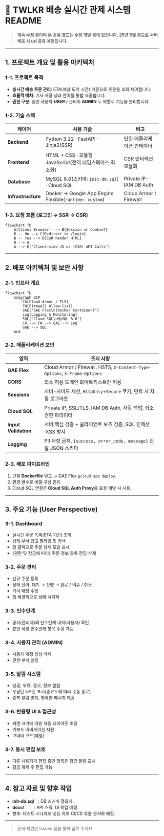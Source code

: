 # 🚚 TWLKR 배송 실시간 관제 시스템 README&#x20;

> **계속 수정 중이며 본 공유 코드는 수정 개발 중에 있습니다. 25년 5월 중으로 서버 배포 시 url 공유 예정입니다.**

---

## 1. 프로젝트 개요 및 활용 아키텍처

### 1-1. 프로젝트 목적

- **실시간 배송 주문 관리**: ETA(예상 도착 시간) 기준으로 주문을 조회·제어합니다.
- **효율적 배차**: 기사 배정·상태 전이를 통합 제공합니다.
- **권한 구분**: 일반 사용자 **USER** / 관리자 **ADMIN** 두 역할로 기능을 분리합니다.



### 1-2. 기술 스택

| 레이어                | 사용 기술                                                  | 비고                       |
| ------------------ | ------------------------------------------------------ | ------------------------ |
| **Backend**        | Python 3.12 · FastAPI · Jinja2(SSR)                    | 단일 애플리케이션 컨테이너           |
| **Frontend**       | HTML + CSS · 모듈형 JavaScript(전역 네임스페이스 최소화)             | CSR 인터랙션 모듈화             |
| **Database**       | MySQL 8.0(스키마: `init-db.sql`) · Cloud SQL              | Private IP · IAM DB Auth |
| **Infrastructure** | Docker → Google App Engine Flexible(`runtime: custom`) | Cloud Armor / Firewall   |

### 1-3. 요청 흐름 (로그인 → SSR → CSR)

```mermaid
flowchart TD
    A[Client Browser] --> B{Session or Cookie?}
    B -- No --> C[Redirect to /login]
    B -- Yes --> D[SSR Render HTML]
    D --> A
    A --> E["Client-side JS or (CSR) API Calls"]
```

---

## 2. 배포 아키텍처 및 보안 사항

### 2-1. 인프라 개요

```mermaid
flowchart TD
    subgraph GCP
        CA[Cloud Armor / TLS]
        FW[Firewall Allow-list]
        GAE["GAE Flex\n(Docker Container)"]
        Log[Logging & Monitoring]
        SQL["Cloud SQL\nMySQL 8.0"]
        CA --> FW --> GAE --> Log
        GAE --> SQL
    end
```

### 2-2. 애플리케이션 보안

| 영역                   | 조치 사항                                                                     |
| -------------------- | ------------------------------------------------------------------------- |
| **GAE Flex**         | Cloud Armor / Firewall, HSTS, `X-Content-Type-Options`, `X-Frame-Options` |
| **CORS**             | 최소 허용 도메인 화이트리스트만 허용                                                      |
| **Sessions**         | 서버-사이드 세션, `HttpOnly`+`Secure` 쿠키, 만료 시 자동 로그아웃                           |
| **Cloud SQL**        | Private IP, SSL/TLS, IAM DB Auth, 자동 백업, 최소 권한 파라미터                       |
| **Input Validation** | 서버 핵심 검증 + 클라이언트 보조 검증, SQL 인젝션·XSS 방지                                    |
| **Logging**          | PII 저장 금지, `{success, error_code, message}` 단일 JSON 스키마                   |

### 2-3. 배포 파이프라인

1. 단일 **Dockerfile** 빌드 → GAE Flex `gcloud app deploy`.
2. 환경 변수로 비밀·구성 관리.
3. Cloud SQL 연결은 **Cloud SQL Auth Proxy**를 로컬 개발 시 사용.

---

## 3. 주요 기능 (User Perspective)

### 3-1. Dashboard

- 실시간 주문 목록(ETA 기준) 조회
- 상태·부서·창고 필터링 및 검색
- 행 클릭으로 주문 상세 모달 표시
- (권한 및 잠금에 따라) 주문 정보 등록·편집·삭제

### 3-2. 주문 관리

- 신규 주문 등록
- 상태 전이: 대기 → 진행 → 완료 / 이슈 / 취소
- 기사 배정·수정
- 행 배경색으로 상태 시각화

### 3-3. 인수인계

- 공지(관리자)와 인수인계 내역(사용자) 확인
- 본인 작성 인수인계 항목 수정 가능

### 3-4. 사용자 관리 (ADMIN)

- 사용자 계정 생성·삭제
- 권한·부서 설정

### 3-5. 알림 시스템

- 성공, 오류, 경고, 정보 알림
- 우상단 5초간 표시(중요도에 따라 수동 종료)
- 중복 알림 방지, 명확한 메시지 제공

### 3-6. 반응형 UI & 접근성

- 화면 크기에 따른 자동 레이아웃 조정
- 키보드 내비게이션 지원
- 고대비 모드(예정)

### 3-7. 동시 편집 보호

- 다른 사용자가 편집 중인 항목은 잠금 알림 표시
- 잠금 해제 후 편집 가능

---

## 4. 참고 자료 및 향후 작업

- **init-db.sql** : DB 스키마 정의서.
- **docs/**      : API 스펙, UI 목업 예정.
- 향후: 테스트 시나리오·성능 지표·CI/CD 흐름 문서화 예정.

---

> 문의·제안은 Issues 탭을 통해 남겨 주세요.

